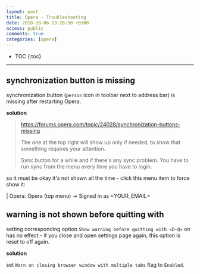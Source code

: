 ```yaml
---
layout: post
title: Opera - Troubleshooting
date: 2018-10-06 13:26:50 +0300
access: public
comments: true
categories: [opera]
---
```


<!-- more -->

<!-- prettier-ignore -->
* TOC
{:toc}
<hr>

synchronization button is missing
---------------------------------

synchronization button (`person` icon in toolbar next to address bar) is
missing after restarting Opera.

**solution**

> <https://forums.opera.com/topic/24028/synchronization-buttons-missing>
>
> The one at the top right will show up only if needed, to show that
> something requires your attention.
>
> Sync button for a while and if there's any sync problem.
> You have to run sync from the menu every time you have to login.

so it must be okay it's not shown all the time - click this menu item to
force show it:

| Opera: Opera (top menu) → Signed in as \<YOUR_EMAIL>

warning is not shown before quitting with <D-Q>
-----------------------------------------------

setting corresponding option `Show warning before quitting with <D-Q>` on
has no effect - if you close and open settings page again, this option is
reset to off again.

**solution**

set `Warn on closing browser window with multiple tabs` flag to `Enabled`.
